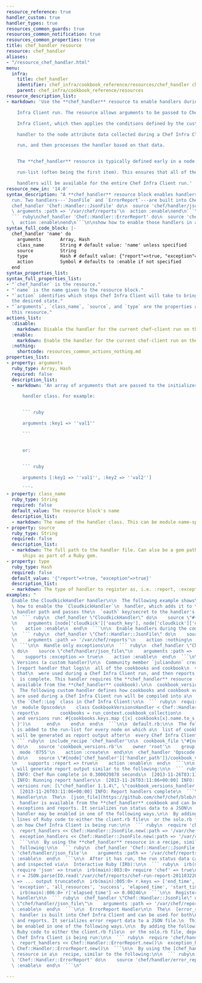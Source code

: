 ```yaml
---
resource_reference: true
handler_custom: true
handler_types: true
resources_common_guards: true
resources_common_notification: true
resources_common_properties: true
title: chef_handler resource
resource: chef_handler
aliases:
- "/resource_chef_handler.html"
menu:
  infra:
    title: chef_handler
    identifier: chef_infra/cookbook_reference/resources/chef_handler chef_handler
    parent: chef_infra/cookbook_reference/resources
resource_description_list:
- markdown: 'Use the **chef_handler** resource to enable handlers during a Chef

    Infra Client run. The resource allows arguments to be passed to Chef

    Infra Client, which then applies the conditions defined by the custom

    handler to the node attribute data collected during a Chef Infra Client

    run, and then processes the handler based on that data.


    The **chef_handler** resource is typically defined early in a node''s

    run-list (often being the first item). This ensures that all of the

    handlers will be available for the entire Chef Infra Client run.'
resource_new_in: '14.0'
syntax_description: "A **chef_handler** resource block enables handlers during a chef-client\n\
  run. Two handlers---`JsonFile` and `ErrorReport`---are built into Chef:\n\n``` ruby\n\
  chef_handler 'Chef::Handler::JsonFile' do\n  source 'chef/handler/json_file'\n \
  \ arguments :path => '/var/chef/reports'\n  action :enable\nend\n```\n\nand:\n\n\
  ``` ruby\nchef_handler 'Chef::Handler::ErrorReport' do\n  source 'chef/handler/error_report'\n\
  \  action :enable\nend\n```\n\nshow how to enable those handlers in a recipe."
syntax_full_code_block: |-
  chef_handler 'name' do
    arguments       Array, Hash
    class_name      String # default value: 'name' unless specified
    source          String
    type            Hash # default value: {"report"=>true, "exception"=>true}
    action          Symbol # defaults to :enable if not specified
  end
syntax_properties_list: 
syntax_full_properties_list:
- "`chef_handler` is the resource."
- "`name` is the name given to the resource block."
- "`action` identifies which steps Chef Infra Client will take to bring the node into
  the desired state."
- "`arguments`, `class_name`, `source`, and `type` are the properties available to
  this resource."
actions_list:
  :disable:
    markdown: Disable the handler for the current chef-client run on the current node.
  :enable:
    markdown: Enable the handler for the current chef-client run on the current node.
  :nothing:
    shortcode: resources_common_actions_nothing.md
properties_list:
- property: arguments
  ruby_type: Array, Hash
  required: false
  description_list:
  - markdown: 'An array of arguments that are passed to the initializer for the

      handler class. For example:


      ``` ruby

      arguments :key1 => ''val1''

      ```


      or:


      ``` ruby

      arguments [:key1 => ''val1'', :key2 => ''val2'']

      ```'
- property: class_name
  ruby_type: String
  required: false
  default_value: The resource block's name
  description_list:
  - markdown: The name of the handler class. This can be module name-spaced.
- property: source
  ruby_type: String
  required: false
  description_list:
  - markdown: The full path to the handler file. Can also be a gem path if the handler
      ships as part of a Ruby gem.
- property: type
  ruby_type: Hash
  required: false
  default_value: '{"report"=>true, "exception"=>true}'
  description_list:
  - markdown: The type of handler to register as, i.e. :report, :exception or both.
examples: "
  Enable the CloudkickHandler handler\n\n  The following example shows\
  \ how to enable the `CloudkickHandler`\n  handler, which adds it to the default\
  \ handler path and passes the\n  `oauth` key/secret to the handler's initializer:\n\
  \n  ``` ruby\n  chef_handler \"CloudkickHandler\" do\n    source \"#{node['chef_handler']['handler_path']}/cloudkick_handler.rb\"\
  \n    arguments [node['cloudkick']['oauth_key'], node['cloudkick']['oauth_secret']]\n\
  \    action :enable\n  end\n  ```\n\n  Enable handlers during the compile phase\n\
  \n  ``` ruby\n  chef_handler \"Chef::Handler::JsonFile\" do\n    source \"chef/handler/json_file\"\
  \n    arguments :path => '/var/chef/reports'\n    action :nothing\n  end.run_action(:enable)\n\
  \  ```\n\n  Handle only exceptions\n\n  ``` ruby\n  chef_handler \"Chef::Handler::JsonFile\"\
  \ do\n    source \"chef/handler/json_file\"\n    arguments :path => '/var/chef/reports'\n\
  \    supports :exception => true\n    action :enable\n  end\n  ```\n\n  Cookbook\
  \ Versions (a custom handler)\n\n  Community member `juliandunn` created a custom\
  \ [report handler that logs\n  all of the cookbooks and cookbook\n  versions](https://github.com/juliandunn/cookbook_versions_handler)\
  \ that\n  were used during a Chef Infra Client run, and then reports after the run\n\
  \  is complete. This handler requires the **chef_handler** resource (which\n  is\
  \ available from the **chef_handler** cookbook).\n\n  cookbook_versions.rb:\n\n\
  \  The following custom handler defines how cookbooks and cookbook versions\n  that\
  \ are used during a Chef Infra Client run will be compiled into a\n  report using\
  \ the `Chef::Log` class in Chef Infra Client:\n\n  ``` ruby\n  require 'chef/log'\n\
  \n  module Opscode\n    class CookbookVersionsHandler < Chef::Handler\n\n      def\
  \ report\n        cookbooks = run_context.cookbook_collection\n        Chef::Log.info('Cookbooks\
  \ and versions run: #{cookbooks.keys.map {|x| cookbooks[x].name.to_s + ' ' + cookbooks[x].version}\
  \ }')\n      end\n    end\n  end\n  ```\n\n  default.rb:\n\n  The following recipe\
  \ is added to the run-list for every node on which a\n  list of cookbooks and versions\
  \ will be generated as report output after\n  every Chef Infra Client run.\n\n \
  \ ``` ruby\n  include_recipe 'chef_handler'\n\n  cookbook_file \"#{node['chef_handler']['handler_path']}/cookbook_versions.rb\"\
  \ do\n    source 'cookbook_versions.rb'\n    owner 'root'\n    group 'root'\n  \
  \  mode '0755'\n    action :create\n  end\n\n  chef_handler 'Opscode::CookbookVersionsHandler'\
  \ do\n    source \"#{node['chef_handler']['handler_path']}/cookbook_versions.rb\"\
  \n    supports :report => true\n    action :enable\n  end\n  ```\n\n  This recipe\
  \ will generate report output similar to the following:\n\n  ``` ruby\n  [2013-11-26T03:11:06+00:00]\
  \ INFO: Chef Run complete in 0.300029878 seconds\n  [2013-11-26T03:11:06+00:00]\
  \ INFO: Running report handlers\n  [2013-11-26T03:11:06+00:00] INFO: Cookbooks and\
  \ versions run: [\"chef_handler 1.1.4\", \"cookbook_versions_handler 1.0.0\"]\n\
  \  [2013-11-26T03:11:06+00:00] INFO: Report handlers complete\n  ```\n\n  JsonFile\
  \ Handler\n\n  The\n  [json_file](https://github.com/chef/chef/blob/master/lib/chef/handler/json_file.rb)\n\
  \  handler is available from the **chef_handler** cookbook and can be used\n  with\
  \ exceptions and reports. It serializes run status data to a JSON\n  file. This\
  \ handler may be enabled in one of the following ways.\n\n  By adding the following\
  \ lines of Ruby code to either the client.rb file\n  or the solo.rb file, depending\
  \ on how Chef Infra Client is being run:\n\n  ``` ruby\n  require 'chef/handler/json_file'\n\
  \  report_handlers << Chef::Handler::JsonFile.new(:path => '/var/chef/reports')\n\
  \  exception_handlers << Chef::Handler::JsonFile.new(:path => '/var/chef/reports')\n\
  \  ```\n\n  By using the **chef_handler** resource in a recipe, similar to the\n\
  \  following:\n\n  ``` ruby\n  chef_handler 'Chef::Handler::JsonFile' do\n    source\
  \ 'chef/handler/json_file'\n    arguments :path => '/var/chef/reports'\n    action\
  \ :enable\n  end\n  ```\n\n  After it has run, the run status data can be loaded\
  \ and inspected via\n  Interactive Ruby (IRb):\n\n  ``` ruby\n  irb(main):002:0>\
  \ require 'json' => true\n  irb(main):003:0> require 'chef' => true\n  irb(main):004:0>\
  \ r = JSON.parse(IO.read('/var/chef/reports/chef-run-report-20110322060731.json'))\
  \ => ... output truncated\n  irb(main):005:0> r.keys => ['end_time', 'node', 'updated_resources',\
  \ 'exception', 'all_resources', 'success', 'elapsed_time', 'start_time', 'backtrace']\n\
  \  irb(main):006:0> r['elapsed_time'] => 0.00246\n  ```\n\n  Register the JsonFile\
  \ handler\n\n  ``` ruby\n  chef_handler \"Chef::Handler::JsonFile\" do\n    source\
  \ \"chef/handler/json_file\"\n    arguments :path => '/var/chef/reports'\n    action\
  \ :enable\n  end\n  ```\n\n  ErrorReport Handler\n\n  The\n  [error_report](https://github.com/chef/chef/blob/master/lib/chef/handler/error_report.rb)\n\
  \  handler is built into Chef Infra Client and can be used for both\n  exceptions\
  \ and reports. It serializes error report data to a JSON file.\n  This handler may\
  \ be enabled in one of the following ways.\n\n  By adding the following lines of\
  \ Ruby code to either the client.rb file\n  or the solo.rb file, depending on how\
  \ Chef Infra Client is being run:\n\n  ``` ruby\n  require 'chef/handler/error_report'\n\
  \  report_handlers << Chef::Handler::ErrorReport.new()\n  exception_handlers <<\
  \ Chef::Handler::ErrorReport.new()\n  ```\n\n  By using the [chef_handler](/resources/chef_handler/)\
  \ resource in a\n  recipe, similar to the following:\n\n  ``` ruby\n  chef_handler\
  \ 'Chef::Handler::ErrorReport' do\n    source 'chef/handler/error_report'\n    action\
  \ :enable\n  end\n  ```\n"

---
```

